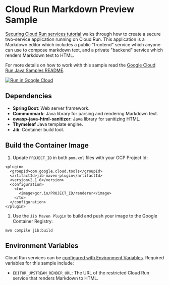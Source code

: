 # Cloud Run Markdown Preview Sample

[Securing Cloud Run services tutorial](https://cloud.google.com/run/docs/tutorials/secure-services) walks through how to create a secure two-service application running on Cloud Run. This application is a Markdown editor which includes a public "frontend" service which anyone can use to compose markdown text, and a private "backend" service which renders Markdown text to HTML.

For more details on how to work with this sample read the [Google Cloud Run Java Samples README](https://github.com/GoogleCloudPlatform/java-docs-samples/tree/main/run).

[![Run in Google Cloud][run_img]][run_link]

## Dependencies

* **Spring Boot**: Web server framework.
* **Commonmark**: Java library for parsing and rendering Markdown text.
* **owasp-java-html-sanitizer**: Java library for sanitizing HTML.
* **Thymeleaf** Java template engine.
* **Jib**: Container build tool.

## Build the Container Image

1. Update `PROJECT_ID` in both `pom.xml` files with your GCP Project Id:

  ```
  <plugin>
    <groupId>com.google.cloud.tools</groupId>
    <artifactId>jib-maven-plugin</artifactId>
    <version>2.1.0</version>
    <configuration>
      <to>
        <image>gcr.io/PROJECT_ID/renderer</image>
      </to>
    </configuration>
  </plugin>
  ```
1. Use the `Jib Maven Plugin` to build and push your image to the Google
  Container Registry:

  ```
  mvn compile jib:build
  ```

## Environment Variables

Cloud Run services can be [configured with Environment Variables](https://cloud.google.com/run/docs/configuring/environment-variables).
Required variables for this sample include:

* `EDITOR_UPSTREAM_RENDER_URL`: The URL of the restricted Cloud Run service that
  renders Markdown to HTML.

[run_img]: https://storage.googleapis.com/cloudrun/button.svg
[run_link]: https://deploy.cloud.run/?git_repo=https://github.com/GoogleCloudPlatform/java-docs-samples&dir=run/markdown-preview
